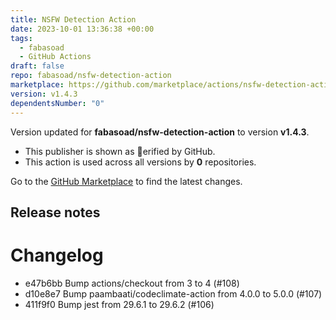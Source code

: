 ```yaml
---
title: NSFW Detection Action
date: 2023-10-01 13:36:38 +00:00
tags:
  - fabasoad
  - GitHub Actions
draft: false
repo: fabasoad/nsfw-detection-action
marketplace: https://github.com/marketplace/actions/nsfw-detection-action
version: v1.4.3
dependentsNumber: "0"
---
```



Version updated for **fabasoad/nsfw-detection-action** to version **v1.4.3**.
- This publisher is shown as erified by GitHub.
- This action is used across all versions by **0** repositories.

Go to the [GitHub Marketplace](https://github.com/marketplace/actions/nsfw-detection-action) to find the latest changes.

## Release notes

# Changelog

- e47b6bb Bump actions/checkout from 3 to 4 (#108)
- d10e8e7 Bump paambaati/codeclimate-action from 4.0.0 to 5.0.0 (#107)
- 411f9f0 Bump jest from 29.6.1 to 29.6.2 (#106)


